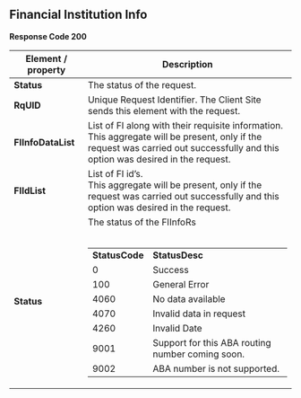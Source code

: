 ## Financial Institution Info


<b>Response Code 200</b>

<table>
    <thead>
        <th>Element / property</th>
        <th>Description</th>
    </thead>
    <tbody>
        <tr>
            <td><b>Status</b></td>
            <td>The status of the request.</td>
        </tr>
        <tr>
            <td><b>RqUID</b></td>
            <td> Unique Request Identifier. The Client Site sends this element with the request.</td>
        </tr>
        <tr>
            <td><b>FIInfoDataList</b></td>
            <td> List of FI along with their requisite information.<br>This aggregate will be present, only if the
                request was carried out successfully and this option was desired in the
                request. </td>
        </tr>
        <tr>
            <td><b>FIIdList</b></td>
            <td> List of FI id’s.<br>This aggregate will be present, only if the request was carried out successfully
                and this option was desired in the request.</td>
        </tr>
        <tr>
            <td><b>Status</b></td>
            <td>
                The status of the FIInfoRs <br><br>
                <table>
                    <tr>
                        <td><b>StatusCode</b></td>
                        <td><b>StatusDesc</b></td>
                    </tr>
                    <tr>
                        <td>0</td>
                        <td>Success</td>
                    </tr>
                    <tr>
                        <td>100</td>
                        <td>General Error</td>
                    </tr>
                    <tr>
                        <td>4060</td>
                        <td>No data available</td>
                    </tr>
                    <tr>
                        <td>4070</td>
                        <td>Invalid data in request</td>
                    </tr>
                    <tr>
                        <td>4260</td>
                        <td>Invalid Date</td>
                    </tr>
                    <tr>
                        <td>9001</td>
                        <td>Support for this ABA routing number coming soon.</td>
                    </tr>
                    <tr>
                        <td>9002</td>
                        <td>ABA number is not supported.</td>
                    </tr>
                </table>
            </td>
        </tr>
    </tbody>
</table>